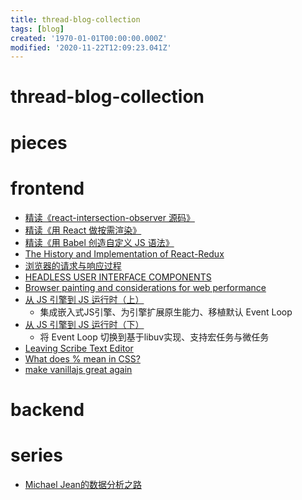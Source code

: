 ```yaml
---
title: thread-blog-collection
tags: [blog]
created: '1970-01-01T00:00:00.000Z'
modified: '2020-11-22T12:09:23.041Z'
---
```


# thread-blog-collection

# pieces

# frontend

- [精读《react-intersection-observer 源码》](https://zhuanlan.zhihu.com/p/149926289)
- [精读《用 React 做按需渲染》](https://zhuanlan.zhihu.com/p/146588607)
- [精读《用 Babel 创造自定义 JS 语法》](https://zhuanlan.zhihu.com/p/85543308)
- [The History and Implementation of React-Redux](https://blog.isquaredsoftware.com/2018/11/react-redux-history-implementation/)
- [浏览器的请求与响应过程](https://muxiaobai.github.io/2018/06/07/%E6%B5%8F%E8%A7%88%E5%99%A8%E7%9A%84%E8%AF%B7%E6%B1%82%E4%B8%8E%E5%93%8D%E5%BA%94%E8%BF%87%E7%A8%8B/)
- [HEADLESS USER INTERFACE COMPONENTS](https://www.merrickchristensen.com/articles/headless-user-interface-components/)
- [Browser painting and considerations for web performance](https://css-tricks.com/browser-painting-and-considerations-for-web-performance/)
- [从 JS 引擎到 JS 运行时（上）](https://zhuanlan.zhihu.com/p/104333176)
  - 集成嵌入式JS引擎、为引擎扩展原生能力、移植默认 Event Loop
- [从 JS 引擎到 JS 运行时（下）](https://zhuanlan.zhihu.com/p/104501929)
  - 将 Event Loop 切换到基于libuv实现、支持宏任务与微任务
- [Leaving Scribe Text Editor](https://www.theguardian.com/info/2019/jan/24/leaving-scribe)
- [What does % mean in CSS?](https://wattenberger.com/blog/css-percents)
- [make vanillajs great again](https://github.com/krausest/js-framework-benchmark/issues/403)

# backend

# series

- [Michael Jean的数据分析之路](https://zhuanlan.zhihu.com/c_1190937767960715264)

